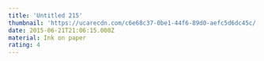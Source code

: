 ```yaml
---
title: 'Untitled 215'
thumbnail: 'https://ucarecdn.com/c6e68c37-0be1-44f6-89d0-aefc5d6dc45c/'
date: 2015-06-21T21:06:15.000Z
material: Ink on paper
rating: 4
---
```

